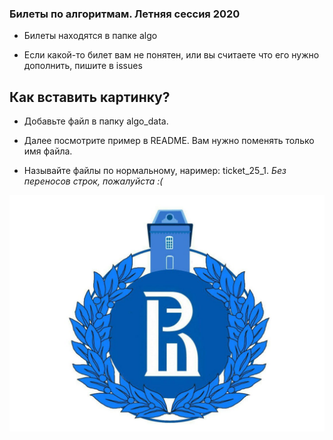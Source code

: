 <p align="center">
 <h3>Билеты по алгоритмам. Летняя сессия 2020</h3>
</p>

* Билеты находятся в папке algo

* Если какой-то билет вам не понятен, или вы считаете что его нужно дополнить, пишите в issues

## Как вставить картинку?
* Добавьте файл в папку <bold>algo_data</bold>.

* Далее посмотрите пример в README. Вам нужно поменять только имя файла.

* Называйте файлы по нормальному, наример: ticket_25_1. *Без переносов строк, пожалуйста :(*

<p align="center">
  <img src="https://github.com/DanielGabitov/HSEAlgo2020/raw/master/algo_data/HSE_logo.jpg" alt="home"/>
</p>
